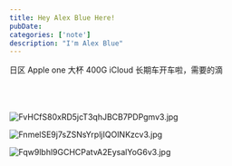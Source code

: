 ```yaml
---
title: Hey Alex Blue Here!
pubDate: 
categories: ['note']
description: "I'm Alex Blue"
---
```


日区 Apple one 大杯 400G iCloud 长期车开车啦，需要的滴<br><br><br><br>

![FvHCfS80xRD5jcT3qhJBCB7PDPgmv3.jpg](./attachments/bafkreicl6h5bocqcowrahhnowjq5b3y57vwgw56ep5tf555hehehftj4tu)

![FnmelSE9j7sZSNsYrpljIQOINKzcv3.jpg](./attachments/bafkreie273ddktlgiliyrka2k6yzppukz2c2c4hhhpa7ng2oz4eln5cscy)

![Fqw9lbhl9GCHCPatvA2EysalYoG6v3.jpg](./attachments/bafkreigbfonfncvjsle7hk2ykevfyns4wsrfelijy26qf6zmbqapsjrofa)